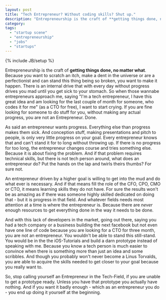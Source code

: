 ```yaml
---
layout: post
title: "Tech Entrepreneur? Without coding skills? Shut up."
description: "Entrepreneurship is the craft of **getting things done, no matter what**. Because you want to scratch an itch, make a dent in the universe or are a perfectionist and can stand this thing being so broken, you want to make it happen. There is an internal drive that with every day without progress drives you mad until you get sick to your stomach. So when those wannabe entrepreneurs approach me, saying \"I'm a tech entrepreneur, I have this great idea and am looking for the last couple of month for someone, who codes it for me\" (as a CTO for free), I want to start crying. If you are fine looking for someone to do stuff for you, without making any actual progress, you are not an Entrepreneur. Done."
category: 
tags: 
  - "startup scene"
  - "entrepreneurship"
  - "jobs"
  - "startups"
---
```

{% include JB/setup %}

Entrepreneurship is the craft of **getting things done, no matter what**. Because you want to scratch an itch, make a dent in the universe or are a perfectionist and can stand this thing being so broken, you want to make it happen. There is an internal drive that with every day without progress drives you mad until you get sick to your stomach. So when those wannabe entrepreneurs approach me, saying "I'm a tech entrepreneur, I have this great idea and am looking for the last couple of month for someone, who codes it for me" (as a CTO for free), I want to start crying. If you are fine looking for someone to do stuff for you, without making any actual progress, you are not an Entrepreneur. Done.

As said an entrepreneur wants progress. Everything else than progress makes them sick. And conception stuff, making presentations and pitch to people, is only very little progress on your goal. Every entrepreneur knows that and can't stand it for to long without throwing up. If there is no progress for too long, the entrepreneur changes course and tries something else. Because it is about fixing the problem. And if that problem requires technical skills, but there is not tech person around, what does an entrepreneur do? Put the hands on the lap and twirls theirs thumbs? For sure not.

An entrepreneur driven by a higher goal is willing to get into the mud and do what ever is necessary. And if that means fill the role of the CFO, CPO, CMO or CTO, it means learning skills they do not have. For sure the results won't be as amazing as if there was someone highly skilled dedicated on doing that - but it is progress in that field. And whatever fields needs most attention at a time is where the entrepreneur is. Because there are _never_ enough resources to get everything done in the way it needs to be done. 

And with this lack of developers in the market, going out there, saying you had a tech company or a business building the next facebook but not even have one line of code because you are looking for a CTO for three month, you are not an entrepreneur. You wouldn't be able to stand this still-stand. You would be in the the iOS-Tutorials and build a darn prototype instead of speaking with me. Because you know a tech person is much easier to convince when there is something more than just an idea and some scribbles. And though you probably won't never become a Linus Torvalds, you are able to acquire the skills needed to get closer to your goal because you really want to.

So, stop calling yourself an Entrepreneur in the Tech-Field, if you are unable to get a prototype ready. Unless you have that prototype you actually have nothing. And if you want it badly enough - which as an entrepreneur you do - you end up doing it yourself at the beginning.

